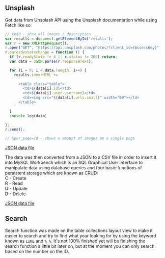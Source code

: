 ## Unsplash

Got data from Unsplash API using the Unsplash documentation while using Fetch like so:
``` Javascript
// read - show all images / description
var results = document.getElementById('results');
var r = new XMLHttpRequest();
r.open("GET", "https://api.unsplash.com/photos/?client_id={AccessKey}", true);
r.onreadystatechange = function () {
  if (r.readyState != 4 || r.status != 200) return;
  var data = JSON.parse(r.responseText);

  for (i = 0; i < data.length; i++) {
    results.innerHTML +=
      `
      <table class="table">
        <td>${data[i].id}</td>
        <td>${data[i].user.username}</td>
        <td><img src="${data[i].urls.small}" width="60"></td>
      </table>
    `
  }
  console.log(data)
 
};
r.send();

// &per_page=10 - shows x amount of images on a single page
```

<a href="/data.json">JSON data file</a>

The data was then converted from a JSON to a CSV file in order to insert it into MySQL Workbench which is an SQL Graphical User Interface to manipulate data using database queries and four basic functions of persistent storage which are known as CRUD:
<br>C - Create
<br>R - Read
<br>U - Update
<br>D - Delete

<a href="/json">JSON data file</a>

## Search
Search function was made on the table collections layout view to make it easier to search and try to find what your looking for by using the keyword known as `LIKE` and `% %`. It's not 100% finished yet will be finishing the search function a little bit later on, but at the moment you can only search based on the number on the ID.
